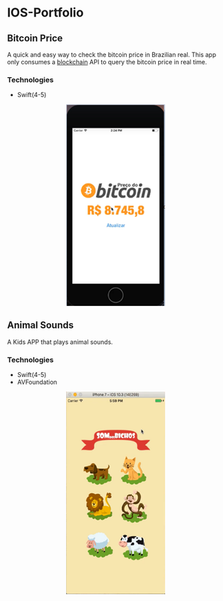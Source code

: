 # IOS-Portfolio

## Bitcoin Price

A quick and easy way to check the bitcoin price in Brazilian real. This app only consumes a [blockchain](https://www.blockchain.com/api) API to query the bitcoin price in real time.

### Technologies ###
* Swift(4-5)

<p align="center">
<img src="images/bitcoinprice.png" width="230"  title="Screen">
</p>


## Animal Sounds

A Kids APP that plays animal sounds.

### Technologies ###
* Swift(4-5)
* AVFoundation

<p align="center">
<img src="images/animalsound.png" width="230"  title="Screen">
</p>





